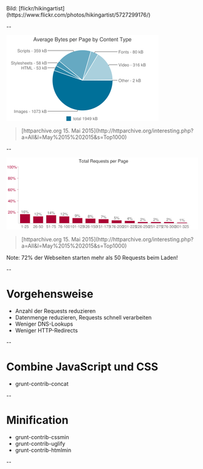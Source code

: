 <!-- .slide: data-background="assets/5727299176_59317dbeb5_o.jpg" -->
<div class="attribution">Bild: [flickr/hikingartist](https://www.flickr.com/photos/hikingartist/5727299176/)</div>

--

<img src="assets/httparchive.org-2015-05-15/avg-bytes-per-page-by-content-type.png">

> <footer>[httparchive.org 15. Mai 2015](http://httparchive.org/interesting.php?a=All&l=May%2015%202015&s=Top1000)</footer>

--

<img src="assets/httparchive.org-2015-05-15/total-req-per-page.png">

> <footer>[httparchive.org 15. Mai 2015](http://httparchive.org/interesting.php?a=All&l=May%2015%202015&s=Top1000)</footer>

Note:
72% der Webseiten starten mehr als 50 Requests beim Laden!

--

# Vorgehensweise

- Anzahl der Requests reduzieren
- Datenmenge reduzieren, Requests schnell verarbeiten
- Weniger DNS-Lookups
- Weniger HTTP-Redirects

--

# Combine JavaScript und CSS

- grunt-contrib-concat

--

# Minification

- grunt-contrib-cssmin
- grunt-contrib-uglify
- grunt-contrib-htmlmin

--
